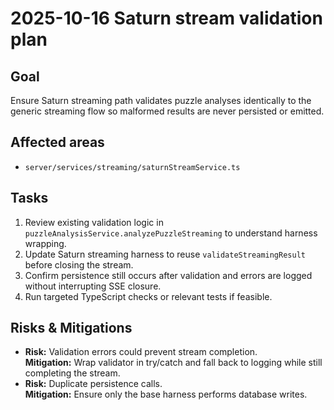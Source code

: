 # 2025-10-16 Saturn stream validation plan

## Goal
Ensure Saturn streaming path validates puzzle analyses identically to the generic streaming flow so malformed results are never persisted or emitted.

## Affected areas
- `server/services/streaming/saturnStreamService.ts`

## Tasks
1. Review existing validation logic in `puzzleAnalysisService.analyzePuzzleStreaming` to understand harness wrapping.
2. Update Saturn streaming harness to reuse `validateStreamingResult` before closing the stream.
3. Confirm persistence still occurs after validation and errors are logged without interrupting SSE closure.
4. Run targeted TypeScript checks or relevant tests if feasible.

## Risks & Mitigations
- **Risk:** Validation errors could prevent stream completion.  
  **Mitigation:** Wrap validator in try/catch and fall back to logging while still completing the stream.
- **Risk:** Duplicate persistence calls.  
  **Mitigation:** Ensure only the base harness performs database writes.
